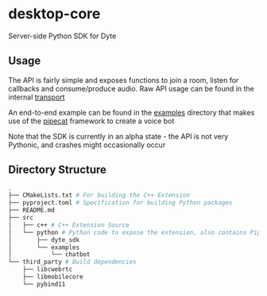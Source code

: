 # desktop-core

Server-side Python SDK for Dyte

## Usage

The API is fairly simple and exposes functions to join a room, listen for callbacks and consume/produce audio. Raw API usage can be found in the internal [transport](src/python/dyte_sdk/transport.py)

An end-to-end example can be found in the [examples](examples/chatbot) directory that makes use of the [pipecat](https://github.com/pipecat-ai/pipecat) framework to create a voice bot

Note that the SDK is currently in an alpha state - the API is not very Pythonic, and crashes might occasionally occur

## Directory Structure

```sh
.
├── CMakeLists.txt # For building the C++ Extension
├── pyproject.toml # Specification for building Python packages
├── README.md
├── src
│   ├── c++ # C++ Extension Source
│   └── python # Python code to expose the extension, also contains Pipecat transport
│       ├── dyte_sdk
│       └── examples
│           └── chatbot
└── third_party # Build dependencies
    ├── libcwebrtc
    ├── libmobilecore
    └── pybind11
```
